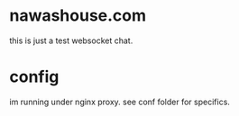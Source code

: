 # nawashouse.com

this is just a test websocket chat.

# config
im running under nginx proxy. see conf folder for specifics.
